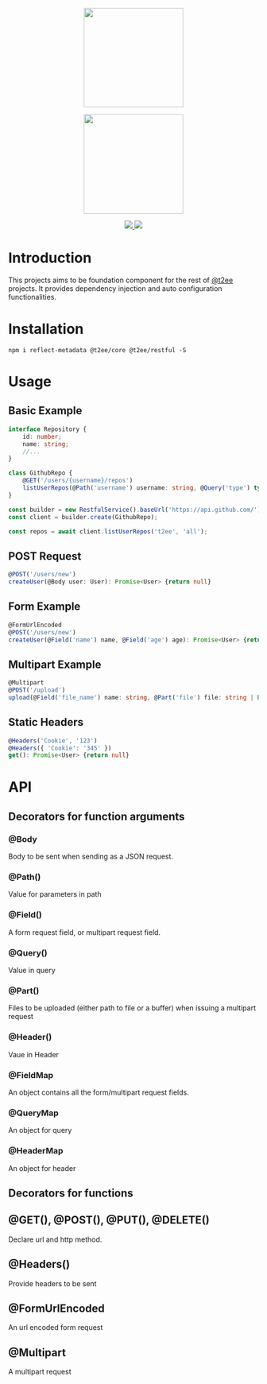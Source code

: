 <p align="center">
    <a href="//t2ee.org">
        <img width="200" src="//t2ee.org/img/logos/t2ee.png">
    </a>
</p>
<p align="center">
    <a href="//restful.t2ee.org">
        <img width="200" src="//t2ee.org/img/logos/restful.png">
    </a>
</p>

<p align="center">
    <a href="https://travis-ci.org/t2ee/restful">
        <img src="https://img.shields.io/travis/t2ee/restful/master.svg?style=flat-square">
    </a>
    <a href="https://coveralls.io/r/t2ee/restful?branch=master">
        <img src="https://img.shields.io/coveralls/t2ee/restful/master.svg?style=flat-square">
    </a>
</p>


# Introduction

This projects aims to be foundation component for the rest of [@t2ee](https://github.com/t2ee) projects. It provides dependency injection and auto configuration functionalities.

# Installation

`npm i reflect-metadata @t2ee/core @t2ee/restful -S`

# Usage

## Basic Example

```typescript
interface Repository {
    id: number;
    name: string;
    //...
}

class GithubRepo {
    @GET('/users/{username}/repos')
    listUserRepos(@Path('username') username: string, @Query('type') type): Promise<Repository[]> {return null}
}

const builder = new RestfulService().baseUrl('https://api.github.com/');
const client = builder.create(GithubRepo);

const repos = await client.listUserRepos('t2ee', 'all');
```

## POST Request

```typescript
@POST('/users/new')
createUser(@Body user: User): Promise<User> {return null}
```

## Form Example

```typescript
@FormUrlEncoded
@POST('/users/new')
createUser(@Field('name') name, @Field('age') age): Promise<User> {return null}
```

## Multipart Example

```typescript
@Multipart
@POST('/upload')
upload(@Field('file_name') name: string, @Part('file') file: string | Buffer): Promise<void>;
```

## Static Headers
```typescript
@Headers('Cookie', '123')
@Headers({ 'Cookie': '345' })
get(): Promise<User> {return null}
```

# API

## Decorators for function arguments

### @Body

Body to be sent when sending as a JSON request.

### @Path()

Value for parameters in path

### @Field()

A form request field, or multipart request field.

### @Query()

Value in query

### @Part()

Files to be uploaded (either path to file or a buffer) when issuing a multipart request

### @Header()

Vaue in Header

### @FieldMap

An object contains all the form/multipart request fields.

### @QueryMap

An object for query

### @HeaderMap

An object for header

## Decorators for functions

## @GET(), @POST(), @PUT(), @DELETE()

Declare url and http method.

## @Headers()

Provide headers to be sent

## @FormUrlEncoded

An url encoded form request

## @Multipart

A multipart request
